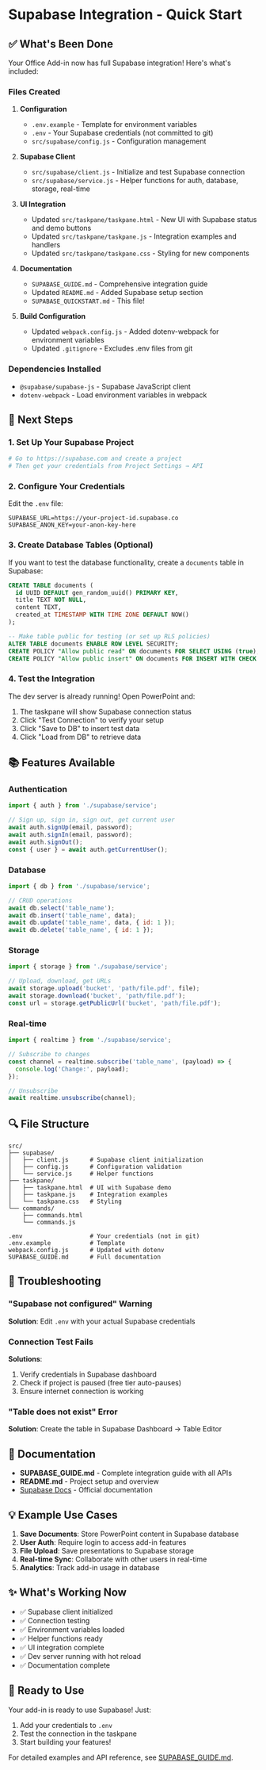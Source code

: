 # Supabase Integration - Quick Start

## ✅ What's Been Done

Your Office Add-in now has full Supabase integration! Here's what's included:

### Files Created

1. **Configuration**
   - `.env.example` - Template for environment variables
   - `.env` - Your Supabase credentials (not committed to git)
   - `src/supabase/config.js` - Configuration management

2. **Supabase Client**
   - `src/supabase/client.js` - Initialize and test Supabase connection
   - `src/supabase/service.js` - Helper functions for auth, database, storage, real-time

3. **UI Integration**
   - Updated `src/taskpane/taskpane.html` - New UI with Supabase status and demo buttons
   - Updated `src/taskpane/taskpane.js` - Integration examples and handlers
   - Updated `src/taskpane/taskpane.css` - Styling for new components

4. **Documentation**
   - `SUPABASE_GUIDE.md` - Comprehensive integration guide
   - Updated `README.md` - Added Supabase setup section
   - `SUPABASE_QUICKSTART.md` - This file!

5. **Build Configuration**
   - Updated `webpack.config.js` - Added dotenv-webpack for environment variables
   - Updated `.gitignore` - Excludes .env files from git

### Dependencies Installed

- `@supabase/supabase-js` - Supabase JavaScript client
- `dotenv-webpack` - Load environment variables in webpack

## 🚀 Next Steps

### 1. Set Up Your Supabase Project

```bash
# Go to https://supabase.com and create a project
# Then get your credentials from Project Settings → API
```

### 2. Configure Your Credentials

Edit the `.env` file:

```env
SUPABASE_URL=https://your-project-id.supabase.co
SUPABASE_ANON_KEY=your-anon-key-here
```

### 3. Create Database Tables (Optional)

If you want to test the database functionality, create a `documents` table in Supabase:

```sql
CREATE TABLE documents (
  id UUID DEFAULT gen_random_uuid() PRIMARY KEY,
  title TEXT NOT NULL,
  content TEXT,
  created_at TIMESTAMP WITH TIME ZONE DEFAULT NOW()
);

-- Make table public for testing (or set up RLS policies)
ALTER TABLE documents ENABLE ROW LEVEL SECURITY;
CREATE POLICY "Allow public read" ON documents FOR SELECT USING (true);
CREATE POLICY "Allow public insert" ON documents FOR INSERT WITH CHECK (true);
```

### 4. Test the Integration

The dev server is already running! Open PowerPoint and:

1. The taskpane will show Supabase connection status
2. Click "Test Connection" to verify your setup
3. Click "Save to DB" to insert test data
4. Click "Load from DB" to retrieve data

## 📚 Features Available

### Authentication

```javascript
import { auth } from './supabase/service';

// Sign up, sign in, sign out, get current user
await auth.signUp(email, password);
await auth.signIn(email, password);
await auth.signOut();
const { user } = await auth.getCurrentUser();
```

### Database

```javascript
import { db } from './supabase/service';

// CRUD operations
await db.select('table_name');
await db.insert('table_name', data);
await db.update('table_name', data, { id: 1 });
await db.delete('table_name', { id: 1 });
```

### Storage

```javascript
import { storage } from './supabase/service';

// Upload, download, get URLs
await storage.upload('bucket', 'path/file.pdf', file);
await storage.download('bucket', 'path/file.pdf');
const url = storage.getPublicUrl('bucket', 'path/file.pdf');
```

### Real-time

```javascript
import { realtime } from './supabase/service';

// Subscribe to changes
const channel = realtime.subscribe('table_name', (payload) => {
  console.log('Change:', payload);
});

// Unsubscribe
await realtime.unsubscribe(channel);
```

## 🔍 File Structure

```text
src/
├── supabase/
│   ├── client.js      # Supabase client initialization
│   ├── config.js      # Configuration validation
│   └── service.js     # Helper functions
├── taskpane/
│   ├── taskpane.html  # UI with Supabase demo
│   ├── taskpane.js    # Integration examples
│   └── taskpane.css   # Styling
└── commands/
    ├── commands.html
    └── commands.js

.env                   # Your credentials (not in git)
.env.example           # Template
webpack.config.js      # Updated with dotenv
SUPABASE_GUIDE.md      # Full documentation
```

## 🐛 Troubleshooting

### "Supabase not configured" Warning

**Solution**: Edit `.env` with your actual Supabase credentials

### Connection Test Fails

**Solutions**:

1. Verify credentials in Supabase dashboard
2. Check if project is paused (free tier auto-pauses)
3. Ensure internet connection is working

### "Table does not exist" Error

**Solution**: Create the table in Supabase Dashboard → Table Editor

## 📖 Documentation

- **SUPABASE_GUIDE.md** - Complete integration guide with all APIs
- **README.md** - Project setup and overview
- [Supabase Docs](https://supabase.com/docs) - Official documentation

## 💡 Example Use Cases

1. **Save Documents**: Store PowerPoint content in Supabase database
2. **User Auth**: Require login to access add-in features
3. **File Upload**: Save presentations to Supabase storage
4. **Real-time Sync**: Collaborate with other users in real-time
5. **Analytics**: Track add-in usage in database

## ✨ What's Working Now

- ✅ Supabase client initialized
- ✅ Connection testing
- ✅ Environment variables loaded
- ✅ Helper functions ready
- ✅ UI integration complete
- ✅ Dev server running with hot reload
- ✅ Documentation complete

## 🎯 Ready to Use

Your add-in is ready to use Supabase! Just:

1. Add your credentials to `.env`
2. Test the connection in the taskpane
3. Start building your features!

For detailed examples and API reference, see [SUPABASE_GUIDE.md](./SUPABASE_GUIDE.md).
